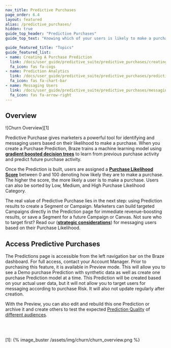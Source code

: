 ```yaml
---
nav_title: Predictive Purchases
page_order: 6.4
layout: featured
alias: /predictive_purchases/
hidden: true
guide_top_header: "Predictive Purchases"
guide_top_text: "Knowing which of your users is likely to make a purchase is a crucial insight for growing businesses. Without it, how do you decide which campaigns to build? Who should receive discounts and promotions? Where to spend a limited budget? Braze helps answer these questions with Predictive Purchase, a machine learning model that makes it easy for marketing teams to understand future purchasing behavior and focus their resources on revenue-maximizing campaigns."

guide_featured_title: "Topics"
guide_featured_list:
- name: Creating A Purchase Prediction
  link: /docs/user_guide/predictive_suite/predictive_purchases/creating_a_purchase_prediction/
  fa_icon: fas fa-cogs
- name: Prediction Analytics
  link: /docs/user_guide/predictive_suite/predictive_purchases/prediction_analytics/
  fa_icon: fas fa-chart-bar
- name: Messaging Users
  link: /docs/user_guide/predictive_suite/predictive_purchases/messaging_users/
  fa_icon: fas fa-arrow-right
---
```


## Overview

![Churn Overview][1]

Predictive Purchase gives marketers a powerful tool for identifying and messaging users based on their likelihood to make a purchase. When you create a Purchase Prediction, Braze trains a machine learning model using __[gradient boosted decision trees](https://en.wikipedia.org/wiki/Gradient_boosting)__ to learn from previous purchase activity and predict future purchase activity. 

Once the Prediction is built, users are assigned a __[Purchase Likelihood Score]({{site.baseurl}}/user_guide/predictive_suite/predictive_purchases/prediction_analytics/#purchase_score)__ between 0 and 100 denoting how likely they are to make a purchase. The higher the score, the more likely a user is to make a purchase. Users can also be sorted by Low, Medium, and High Purchase Likelihood Category. 

The real value of Predictive Purchase lies in the next step: using Prediction results to create a Segment or Campaign. Marketers can build targeted Campaigns directly in the Prediction page for immediate revenue-boosting results, or save a Segment for a future Campaign or Canvas. Not sure who to target first? Read our (__[strategic considerations]({{site.baseurl}}/user_guide/predictive_suite/predictive_purchases/messaging_users/#strategy)__)  for messaging users based on their Purchase Likelihood.


## Access Predictive Purchases

The Predictions page is accessible from the left navigation bar on the Braze dashboard. For full access, contact your Account Manager. Prior to purchasing this feature, it is available in Preview mode. This will allow you to see a Demo purchase Prediction with synthetic data as well as create one purchase Prediction model at a time. This Prediction will be created based on your actual user data, but it will not allow you to target users for messaging according to purchase Risk. It will also not update regularly after creation.

With the Preview, you can also edit and rebuild this one Prediction or archive it and create others to test the expected [Prediction Quality]({{site.baseurl}}/user_guide/predictive_suite/predictive_purchase/prediction_analytics/prediction_quality/) of [different audiences]({{site.baseurl}}/user_guide/predictive_suite/predictive_purchases/creating_a_purchase_prediction/#audience).

<br><br>

[1]: {% image_buster /assets/img/churn/churn_overview.png %}

